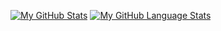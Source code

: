 [![My GitHub Stats](https://github-readme-stats.vercel.app/api/?username=lukemcauleydublin&count_private=true&theme=tokyonight&showicons=true)]()
[![My GitHub Language Stats](https://github-readme-stats.vercel.app/api/top-langs/?username=lukemcauleydublin&langs_count=5&theme=tokyonight)]()

<!--
**LukeMcAuleyDublin/LukeMcAuleyDublin** is a ✨ _special_ ✨ repository because its `README.md` (this file) appears on your GitHub profile.

[![Anurag's GitHub stats](https://github-readme-stats.vercel.app/api?username=anuraghazra)](https://github.com/anuraghazra/github-readme-stats)

- 🔭 I’m currently working on ...
- 🌱 I’m currently learning ...
- 👯 I’m looking to collaborate on ...
- 🤔 I’m looking for help with ...
- 💬 Ask me about ...
- 📫 How to reach me: ...
- 😄 Pronouns: ...
- ⚡ Fun fact: ...
-->
